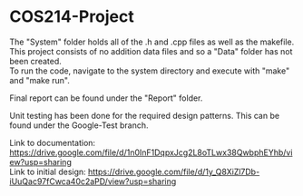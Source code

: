 # COS214-Project

The "System" folder holds all of the .h and .cpp files as well as the makefile. <br>
This project consists of no addition data files and so a "Data" folder has not been created. <br>
To run the code, navigate to the system directory and execute with "make" and "make run". <br>

Final report can be found under the "Report" folder.

Unit testing has been done for the required design patterns. This can be found under the Google-Test branch. <br>

Link to documentation: https://drive.google.com/file/d/1n0InF1DqpxJcg2L8oTLwx38QwbphEYhb/view?usp=sharing <br>
Link to initial design: https://drive.google.com/file/d/1y_Q8XiZl7Db-iUuQac97fCwca40c2aPD/view?usp=sharing